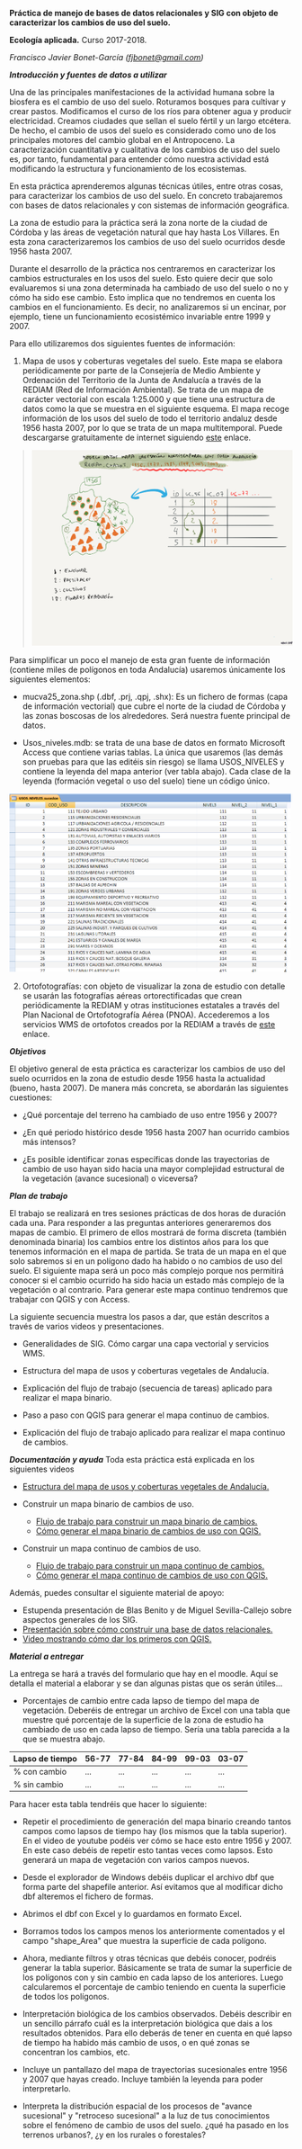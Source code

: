 **Práctica de manejo de bases de datos relacionales y SIG con objeto de
caracterizar los cambios de uso del suelo.**

**Ecología aplicada.** Curso 2017-2018.

*Francisco Javier Bonet-García (fjbonet@gmail.com)*

***Introducción y fuentes de datos a utilizar***

Una de las principales manifestaciones de la actividad humana sobre la
biosfera es el cambio de uso del suelo. Roturamos bosques para cultivar
y crear pastos. Modificamos el curso de los ríos para obtener agua y
producir electricidad. Creamos ciudades que sellan el suelo fértil y un
largo etcétera. De hecho, el cambio de usos del suelo es considerado
como uno de los principales motores del cambio global en el Antropoceno.
La caracterización cuantitativa y cualitativa de los cambios de uso del
suelo es, por tanto, fundamental para entender cómo nuestra actividad
está modificando la estructura y funcionamiento de los ecosistemas.

En esta práctica aprenderemos algunas técnicas útiles, entre otras
cosas, para caracterizar los cambios de uso del suelo. En concreto
trabajaremos con bases de datos relacionales y con sistemas de
información geográfica.

La zona de estudio para la práctica será la zona norte de la ciudad de
Córdoba y las áreas de vegetación natural que hay hasta Los Villares. En
esta zona caracterizaremos los cambios de uso del suelo ocurridos desde
1956 hasta 2007.

Durante el desarrollo de la práctica nos centraremos en caracterizar los
cambios estructurales en los usos del suelo. Esto quiere decir que solo
evaluaremos si una zona determinada ha cambiado de uso del suelo o no y
cómo ha sido ese cambio. Esto implica que no tendremos en cuenta los
cambios en el funcionamiento. Es decir, no analizaremos si un encinar,
por ejemplo, tiene un funcionamiento ecosistémico invariable entre 1999
y 2007.

Para ello utilizaremos dos siguientes fuentes de información:

1.  Mapa de usos y coberturas vegetales del suelo. Este mapa se elabora
    periódicamente por parte de la Consejería de Medio Ambiente y
    Ordenación del Territorio de la Junta de Andalucía a través de la
    REDIAM (Red de Información Ambiental). Se trata de un mapa de
    carácter vectorial con escala 1:25.000 y que tiene una estructura de
    datos como la que se muestra en el siguiente esquema. El mapa recoge
    información de los usos del suelo de todo el territorio andaluz
    desde 1956 hasta 2007, por lo que se trata de un mapa multitemporal.
    Puede descargarse gratuitamente de internet siguiendo
    [este](http://www.juntadeandalucia.es/medioambiente/site/rediam/menuitem.04dc44281e5d53cf8ca78ca731525ea0/?vgnextoid=635a762646e2a410VgnVCM1000001325e50aRCRD&vgnextchannel=39174e0623f6c410VgnVCM2000000624e50aRCRD&vgnextfmt=rediam&lr=lang_es) enlace.

> <img src="https://github.com/Aprendiendo-ecologia/practica_cambio_usos_suelo/raw/main/downloadable_files/images/Modatos.png" alt="modelo de datos" style="zoom:75%;" />

Para simplificar un poco el manejo de esta gran fuente de información
(contiene miles de polígonos en toda Andalucía) usaremos únicamente los
siguientes elementos:

-   mucva25_zona.shp (.dbf, .prj, .qpj, .shx): Es un fichero de formas
    (capa de información vectorial) que cubre el norte de la ciudad de
    Córdoba y las zonas boscosas de los alrededores. Será nuestra fuente
    principal de datos.

-   Usos_niveles.mdb: se trata de una base de datos en formato Microsoft
    Access que contiene varias tablas. La única que usaremos (las demás
    son pruebas para que las editéis sin riesgo) se llama USOS_NIVELES y
    contiene la leyenda del mapa anterior (ver tabla abajo). Cada clase
    de la leyenda (formación vegetal o uso del suelo) tiene un código
    único.

<img src="https://github.com/Aprendiendo-ecologia/practica_cambio_usos_suelo/raw/main/downloadable_files/images/dic_usos.png" alt="modelo de datos" style="zoom:75%;" />

2.  Ortofotografías: con objeto de visualizar la zona de estudio con
    detalle se usarán las fotografías aéreas ortorectificadas que crean
    periódicamente la REDIAM y otras instituciones estatales a través
    del Plan Nacional de Ortofotografía Aérea (PNOA). Accederemos a los
    servicios WMS de ortofotos creados por la REDIAM a través de
    [este](http://www.juntadeandalucia.es/medioambiente/site/rediam/menuitem.aedc2250f6db83cf8ca78ca731525ea0/?vgnextoid=eab1d61d8470f210VgnVCM2000000624e50aRCRD) enlace.

***Objetivos***

El objetivo general de esta práctica es caracterizar los cambios de uso
del suelo ocurridos en la zona de estudio desde 1956 hasta la actualidad
(bueno, hasta 2007). De manera más concreta, se abordarán las siguientes
cuestiones:

-   ¿Qué porcentaje del terreno ha cambiado de uso entre 1956 y 2007?

-   ¿En qué periodo histórico desde 1956 hasta 2007 han ocurrido cambios
    más intensos?

-   ¿Es posible identificar zonas específicas donde las trayectorias de
    cambio de uso hayan sido hacia una mayor complejidad estructural de
    la vegetación (avance sucesional) o viceversa?

***Plan de trabajo***

El trabajo se realizará en tres sesiones prácticas de dos horas de
duración cada una. Para responder a las preguntas anteriores generaremos
dos mapas de cambio. El primero de ellos mostrará de forma discreta
(también denominada binaria) los cambios entre los distintos años para
los que tenemos información en el mapa de partida. Se trata de un mapa
en el que solo sabremos si en un polígono dado ha habido o no cambios de
uso del suelo. El siguiente mapa será un poco más complejo porque nos
permitirá conocer si el cambio ocurrido ha sido hacia un estado más
complejo de la vegetación o al contrario. Para generar este mapa
continuo tendremos que trabajar con QGIS y con Access.

La siguiente secuencia muestra los pasos a dar, que están descritos a través de varios videos y presentaciones.

-   Generalidades de SIG. Cómo cargar una capa vectorial y servicios
    WMS.

-   Estructura del mapa de usos y coberturas vegetales de Andalucía.

-   Explicación del flujo de trabajo (secuencia de tareas) aplicado para
    realizar el mapa binario.

-   Paso a paso con QGIS para generar el mapa continuo de cambios.

-   Explicación del flujo de trabajo aplicado para realizar el mapa
    continuo de cambios.

***Documentación y ayuda***
Toda esta práctica está explicada en los siguientes videos

+ [Estructura del mapa de usos y coberturas vegetales de Andalucía.](https://www.youtube.com/watch?v=RNQ7qwG5UDQ&feature=emb_logo)
+ Construir un mapa binario de cambios de uso.

  + [Flujo de trabajo para construir un mapa binario de cambios.](https://www.youtube.com/watch?v=zaWb9dY3FwM&feature=youtu.be)
  + [Cómo generar el mapa binario de cambios de uso con QGIS.](https://www.youtube.com/watch?v=_qAXRjo20_4)
+ Construir un mapa continuo de cambios de uso.
  +  [Flujo de trabajo para construir un mapa continuo de cambios.](https://www.youtube.com/watch?v=jYoxlRcxlig&feature=youtu.be)
  + [Cómo generar el mapa continuo de cambios de uso con QGIS.](https://www.youtube.com/watch?v=Bc0otpOCU9g&feature=youtu.be&t=1s)

Además, puedes consultar el siguiente material de apoyo:

+ Estupenda presentación de Blas Benito y de Miguel Sevilla-Callejo sobre aspectos generales de los SIG.
+ [Presentación sobre cómo construir una base de datos relacionales.](https://prezi.com/vfd14shu1-kc/?utm_campaign=share&utm_medium=copy)
+ [Video mostrando cómo dar los primeros con QGIS.](https://www.youtube.com/watch?v=quS2ZzsEk8w&feature=emb_logo)

***Material a entregar***

La entrega se hará a través del formulario que hay en el moodle. Aquí se detalla el material a elaborar y se  dan algunas pistas que os serán útiles...

+ Porcentajes de cambio entre cada lapso de tiempo del mapa de vegetación. Deberéis de entregar un archivo de Excel con una tabla  que muestre qué porcentaje de la superficie de la zona de estudio ha cambiado de uso en cada lapso de tiempo. Sería una tabla parecida a la que se muestra abajo.

| Lapso de tiempo | 56-77 | 77-84 | 84-99 | 99-03 | 03-07 |
| --------------- | ----- | ----- | ----- | ----- | ----- |
|        % con cambio         |  ...     |  ...     |  ...     |  ...     |  ...     |
| % sin cambio |  ...     |  ...     |  ...     |  ...     |  ...     |




Para hacer esta tabla tendréis que hacer lo siguiente:

+ Repetir el procedimiento de generación del mapa binario creando tantos campos como lapsos de tiempo hay (los mismos que la tabla superior). En el video de youtube podéis ver cómo se hace esto entre 1956 y 2007. En este caso debéis de repetir esto tantas veces como lapsos. Esto generará un mapa de vegetación con varios campos nuevos.

-   Desde el explorador de Windows debéis duplicar el archivo dbf que forma parte del shapefile anterior. Así evitamos que al modificar dicho dbf alteremos el fichero de formas.
    
-   Abrimos el dbf con Excel y lo guardamos en formato Excel.

-   Borramos todos los campos menos los anteriormente comentados y el campo \"shape_Area\" que muestra la superficie de cada polígono.
    
-   Ahora, mediante filtros y otras técnicas que debéis conocer, podréis generar la tabla superior.  Básicamente se trata de sumar la superficie de los polígonos con y sin cambio en cada lapso de los anteriores. Luego calcularemos el porcentaje de cambio teniendo en cuenta la superficie de todos los polígonos.
    
-   Interpretación biológica de los cambios observados. Debéis describir en un sencillo párrafo cuál es la interpretación biológica que dais a los resultados obtenidos. Para ello deberás de tener en cuenta en
    qué lapso de tiempo ha habido más cambio de usos, o en qué zonas se concentran los cambios, etc.
    
-   Incluye un pantallazo del mapa de trayectorias sucesionales entre 1956 y 2007 que hayas creado. Incluye también la leyenda para poder interpretarlo.
    
-   Interpreta la distribución espacial de los procesos de \"avance sucesional\" y \"retroceso sucesional\" a la luz de tus conocimientos sobre el fenómeno de cambio de usos del suelo. ¿qué ha pasado en los terrenos urbanos?, ¿y en los rurales o forestales?

